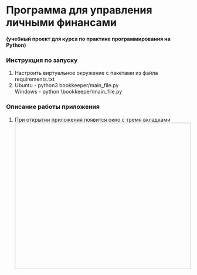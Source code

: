 <h1>Программа для управления личными финансами</h1>
<span><b>(учебный проект для курса по практике программирования на Python)</b></span>

<h3>Инструкция по запуску</h3>
<ol>
  <li>Настроить виртуальное окружение с пакетами из файла requirements.txt</li>
  <li> Ubuntu - python3 bookkeeper/main_file.py
    <br>
    Windows - python \bookkeeper\main_file.py
  </li>
</ol>

<h3>Описание работы приложения</h3>
<p>
  <ol>
    <li>
      При открытии приложения появится окно с тремя вкладками
      <img scr="screenshots/description1.png", width=500, height=400>
    </li>
  </ol>
</p>
